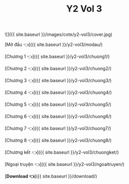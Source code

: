 ﻿---
layout: post
title: Y2 Vol 3
---

![]({{ site.baseurl }}/images/cote/y2-vol3/cover.jpg)

[Mở đầu 👈]({{ site.baseurl }}/y2-vol3/modau/)

[Chương 1 👈]({{ site.baseurl }}/y2-vol3/chuong1/)

[Chương 2 👈]({{ site.baseurl }}/y2-vol3/chuong2/)

[Chương 3 👈]({{ site.baseurl }}/y2-vol3/chuong3/)

[Chương 4 👈]({{ site.baseurl }}/y2-vol3/chuong4/)

[Chương 5 👈]({{ site.baseurl }}/y2-vol3/chuong5/)

[Chương 6 👈]({{ site.baseurl }}/y2-vol3/chuong6/)

[Chương 7 👈]({{ site.baseurl }}/y2-vol3/chuong7/)

[Chương 8 👈]({{ site.baseurl }}/y2-vol3/chuong8/)

[Chương kết 👈]({{ site.baseurl }}/y2-vol3/chuongket/)

[Ngoại truyện 👈]({{ site.baseurl }}/y2-vol3/ngoaitruyen/)

[**Download 👈**]({{ site.baseurl }}/download/)
